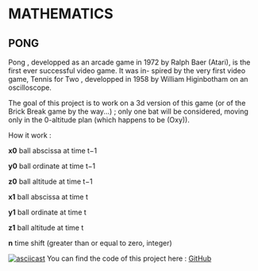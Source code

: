# MATHEMATICS
## PONG


Pong , developped as an arcade game in 1972 by Ralph Baer (Atari), is the first ever successful video game. It was in- spired by the very first video game, Tennis for Two , developped in 1958 by William Higinbotham on an oscilloscope.

The goal of this project is to work on a 3d version of this game (or of the Brick Break game by the way...) ; only one bat will be considered, moving only in the 0-altitude plan (which happens to be (Oxy)).

How it work :

**x0** ball abscissa at time t−1

**y0** ball ordinate at time t−1

**z0** ball altitude at time t−1

**x1** ball abscissa at time t

**y1** ball ordinate at time t

**z1** ball altitude at time t

**n** time shift (greater than or equal to zero, integer)

[![asciicast](https://asciinema.org/a/Cssyx9egxWp2iPAVgAyBVz450.png)](https://asciinema.org/a/Cssyx9egxWp2iPAVgAyBVz450)
You can find the code of this project here : [GitHub](https://github.com/flupine/101pong)


